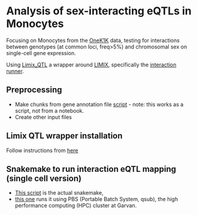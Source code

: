 # Analysis of sex-interacting eQTLs in Monocytes

Focusing on Monocytes from the [OneK1K](https://onek1k.org/) data, testing for interactions between genotypes (at common loci, freq>5%) and chromosomal sex on single-cell gene expression.

Using [Limix_QTL](https://github.com/single-cell-genetics/limix_qtl) a wrapper around [LIMIX](https://github.com/limix/glimix-core), specifically the [interaction runner](https://github.com/single-cell-genetics/limix_qtl/blob/master/Limix_QTL/run_interaction_QTL_analysis.py).

## Preprocessing

* Make chunks from gene annotation file [script](create_chunks.R) - note: this works as a script, not from a notebook.
* Create other input files

## Limix QTL wrapper installation

Follow instructions from [here](https://github.com/single-cell-genetics/limix_qtl/wiki/Installation#installation-using-conda)

## Snakemake to run interaction eQTL mapping (single cell version)

* [This script](snakemake_sex_interaction_singlecells.smk) is the actual snakemake,
* [this one](snakemake_runner.sh) runs it using PBS (Portable Batch System, qsub), the high performance computing (HPC) cluster at Garvan.

